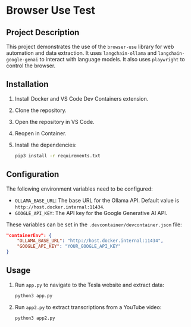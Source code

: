 # Browser Use Test

## Project Description

This project demonstrates the use of the `browser-use` library for web automation and data extraction. It uses `langchain-ollama` and `langchain-google-genai` to interact with language models. It also uses `playwright` to control the browser.

## Installation

1.  Install Docker and VS Code Dev Containers extension.
2.  Clone the repository.
3.  Open the repository in VS Code.
4.  Reopen in Container.
5.  Install the dependencies:

    ```bash
    pip3 install -r requirements.txt
    ```

## Configuration

The following environment variables need to be configured:

*   `OLLAMA_BASE_URL`: The base URL for the Ollama API. Default value is `http://host.docker.internal:11434`.
*   `GOOGLE_API_KEY`: The API key for the Google Generative AI API.

These variables can be set in the `.devcontainer/devcontainer.json` file:

```json
"containerEnv": {
    "OLLAMA_BASE_URL": "http://host.docker.internal:11434",
    "GOOGLE_API_KEY": "YOUR_GOOGLE_API_KEY"
}
```

## Usage

1.  Run `app.py` to navigate to the Tesla website and extract data:

    ```bash
    python3 app.py
    ```

2.  Run `app2.py` to extract transcriptions from a YouTube video:

    ```bash
    python3 app2.py
